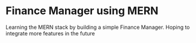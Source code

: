 # Finance Manager using MERN
Learning the MERN stack by building a simple Finance Manager.
Hoping to integrate more features in the future